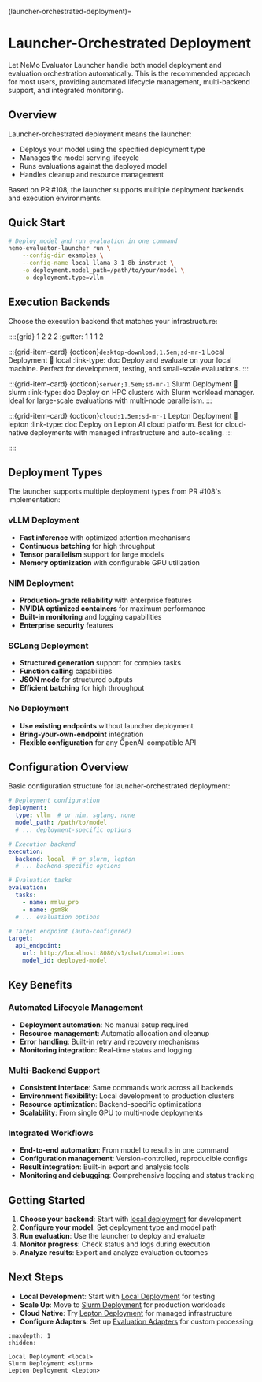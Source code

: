 (launcher-orchestrated-deployment)=

# Launcher-Orchestrated Deployment

Let NeMo Evaluator Launcher handle both model deployment and evaluation orchestration automatically. This is the recommended approach for most users, providing automated lifecycle management, multi-backend support, and integrated monitoring.

## Overview

Launcher-orchestrated deployment means the launcher:
- Deploys your model using the specified deployment type
- Manages the model serving lifecycle
- Runs evaluations against the deployed model
- Handles cleanup and resource management

Based on PR #108, the launcher supports multiple deployment backends and execution environments.

## Quick Start

```bash
# Deploy model and run evaluation in one command
nemo-evaluator-launcher run \
    --config-dir examples \
    --config-name local_llama_3_1_8b_instruct \
    -o deployment.model_path=/path/to/your/model \
    -o deployment.type=vllm
```

## Execution Backends

Choose the execution backend that matches your infrastructure:

::::{grid} 1 2 2 2
:gutter: 1 1 1 2

:::{grid-item-card} {octicon}`desktop-download;1.5em;sd-mr-1` Local Deployment
:link: local
:link-type: doc
Deploy and evaluate on your local machine. Perfect for development, testing, and small-scale evaluations.
:::

:::{grid-item-card} {octicon}`server;1.5em;sd-mr-1` Slurm Deployment
:link: slurm
:link-type: doc
Deploy on HPC clusters with Slurm workload manager. Ideal for large-scale evaluations with multi-node parallelism.
:::

:::{grid-item-card} {octicon}`cloud;1.5em;sd-mr-1` Lepton Deployment
:link: lepton
:link-type: doc
Deploy on Lepton AI cloud platform. Best for cloud-native deployments with managed infrastructure and auto-scaling.
:::

::::

## Deployment Types

The launcher supports multiple deployment types from PR #108's implementation:

### vLLM Deployment
- **Fast inference** with optimized attention mechanisms
- **Continuous batching** for high throughput
- **Tensor parallelism** support for large models
- **Memory optimization** with configurable GPU utilization

### NIM Deployment  
- **Production-grade reliability** with enterprise features
- **NVIDIA optimized containers** for maximum performance
- **Built-in monitoring** and logging capabilities
- **Enterprise security** features

### SGLang Deployment
- **Structured generation** support for complex tasks
- **Function calling** capabilities
- **JSON mode** for structured outputs
- **Efficient batching** for high throughput

### No Deployment
- **Use existing endpoints** without launcher deployment
- **Bring-your-own-endpoint** integration
- **Flexible configuration** for any OpenAI-compatible API

## Configuration Overview

Basic configuration structure for launcher-orchestrated deployment:

```yaml
# Deployment configuration
deployment:
  type: vllm  # or nim, sglang, none
  model_path: /path/to/model
  # ... deployment-specific options

# Execution backend
execution:
  backend: local  # or slurm, lepton
  # ... backend-specific options

# Evaluation tasks
evaluation:
  tasks:
    - name: mmlu_pro
    - name: gsm8k
  # ... evaluation options

# Target endpoint (auto-configured)
target:
  api_endpoint:
    url: http://localhost:8080/v1/chat/completions
    model_id: deployed-model
```

## Key Benefits

### Automated Lifecycle Management
- **Deployment automation**: No manual setup required
- **Resource management**: Automatic allocation and cleanup  
- **Error handling**: Built-in retry and recovery mechanisms
- **Monitoring integration**: Real-time status and logging

### Multi-Backend Support
- **Consistent interface**: Same commands work across all backends
- **Environment flexibility**: Local development to production clusters
- **Resource optimization**: Backend-specific optimizations
- **Scalability**: From single GPU to multi-node deployments

### Integrated Workflows
- **End-to-end automation**: From model to results in one command
- **Configuration management**: Version-controlled, reproducible configs
- **Result integration**: Built-in export and analysis tools
- **Monitoring and debugging**: Comprehensive logging and status tracking

## Getting Started

1. **Choose your backend**: Start with [local deployment](local.md) for development
2. **Configure your model**: Set deployment type and model path
3. **Run evaluation**: Use the launcher to deploy and evaluate
4. **Monitor progress**: Check status and logs during execution
5. **Analyze results**: Export and analyze evaluation outcomes

## Next Steps

- **Local Development**: Start with [Local Deployment](local.md) for testing
- **Scale Up**: Move to [Slurm Deployment](slurm.md) for production workloads  
- **Cloud Native**: Try [Lepton Deployment](lepton.md) for managed infrastructure
- **Configure Adapters**: Set up [Evaluation Adapters](../adapters/index.md) for custom processing

```{toctree}
:maxdepth: 1
:hidden:

Local Deployment <local>
Slurm Deployment <slurm>
Lepton Deployment <lepton>
```
